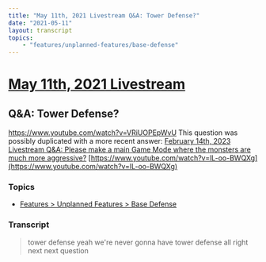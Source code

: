 ```yaml
---
title: "May 11th, 2021 Livestream Q&A: Tower Defense?"
date: "2021-05-11"
layout: transcript
topics:
    - "features/unplanned-features/base-defense"
---
```

# [May 11th, 2021 Livestream](../2021-05-11.md)
## Q&A: Tower Defense?
https://www.youtube.com/watch?v=VRiUOPEpWvU
This question was possibly duplicated with a more recent answer: [February 14th, 2023 Livestream Q&A: Please make a main Game Mode where the monsters are much more aggressive?](./yt-lL-oo-BWQXg.md) [https://www.youtube.com/watch?v=lL-oo-BWQXg](https://www.youtube.com/watch?v=lL-oo-BWQXg)


### Topics
* [Features > Unplanned Features > Base Defense](../topics/features/unplanned-features/base-defense.md)

### Transcript

> tower defense yeah we're never gonna have tower defense all right next next question
